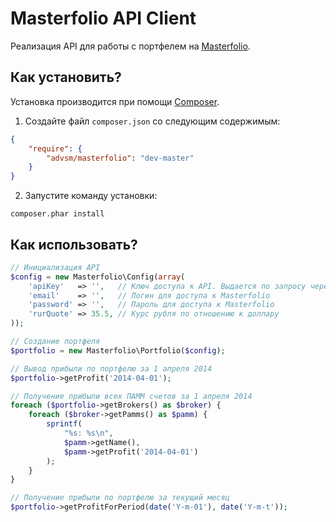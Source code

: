 Masterfolio API Client
===============

Реализация API для работы с портфелем на [Masterfolio](https://monitor.masterfolio.ru).

Как установить?
---------------

Установка производится при помощи [Composer](https://getcomposer.org/).

1) Создайте файл `composer.json` со следующим содержимым:
```json
{
    "require": {
        "advsm/masterfolio": "dev-master"
    }
}
```

2) Запустите команду установки:
```
composer.phar install
```

Как использовать?
-----------------

```php
// Инициализация API
$config = new Masterfolio\Config(array(
    'apiKey'   => '',   // Ключ доступа к API. Выдается по запросу через тикеты
    'email'    => '',   // Логин для доступа к Masterfolio
    'password' => '',   // Пароль для доступа к Masterfolio
    'rurQuote' => 35.5, // Курс рубля по отношению к доллару
));

// Создание портфеля
$portfolio = new Masterfolio\Portfolio($config);

// Вывод прибыли по портфелю за 1 апреля 2014
$portfolio->getProfit('2014-04-01');

// Получение прибыли всех ПАММ счетов за 1 апреля 2014
foreach ($portfolio->getBrokers() as $broker) {
    foreach ($broker->getPamms() as $pamm) {
        sprintf(
            "%s: %s\n",
            $pamm->getName(),
            $pamm->getProfit('2014-04-01')
        );
    }
}

// Получение прибыли по портфелю за текущий месяц
$portfolio->getProfitForPeriod(date('Y-m-01'), date('Y-m-t'));
```
